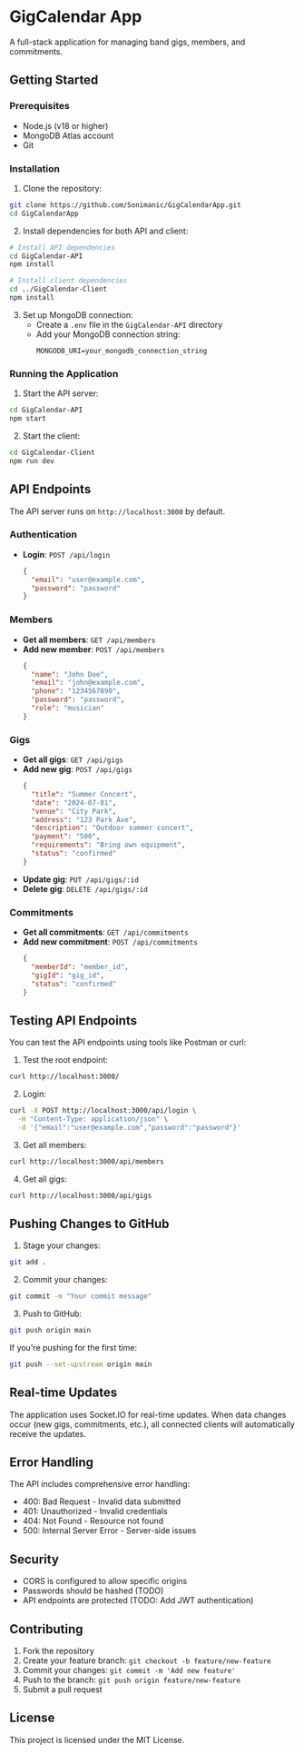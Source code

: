 # GigCalendar App

A full-stack application for managing band gigs, members, and commitments.

## Getting Started

### Prerequisites
- Node.js (v18 or higher)
- MongoDB Atlas account
- Git

### Installation

1. Clone the repository:
```bash
git clone https://github.com/Sonimanic/GigCalendarApp.git
cd GigCalendarApp
```

2. Install dependencies for both API and client:
```bash
# Install API dependencies
cd GigCalendar-API
npm install

# Install client dependencies
cd ../GigCalendar-Client
npm install
```

3. Set up MongoDB connection:
   - Create a `.env` file in the `GigCalendar-API` directory
   - Add your MongoDB connection string:
     ```
     MONGODB_URI=your_mongodb_connection_string
     ```

### Running the Application

1. Start the API server:
```bash
cd GigCalendar-API
npm start
```

2. Start the client:
```bash
cd GigCalendar-Client
npm run dev
```

## API Endpoints

The API server runs on `http://localhost:3000` by default.

### Authentication
- **Login**: `POST /api/login`
  ```json
  {
    "email": "user@example.com",
    "password": "password"
  }
  ```

### Members
- **Get all members**: `GET /api/members`
- **Add new member**: `POST /api/members`
  ```json
  {
    "name": "John Doe",
    "email": "john@example.com",
    "phone": "1234567890",
    "password": "password",
    "role": "musician"
  }
  ```

### Gigs
- **Get all gigs**: `GET /api/gigs`
- **Add new gig**: `POST /api/gigs`
  ```json
  {
    "title": "Summer Concert",
    "date": "2024-07-01",
    "venue": "City Park",
    "address": "123 Park Ave",
    "description": "Outdoor summer concert",
    "payment": "500",
    "requirements": "Bring own equipment",
    "status": "confirmed"
  }
  ```
- **Update gig**: `PUT /api/gigs/:id`
- **Delete gig**: `DELETE /api/gigs/:id`

### Commitments
- **Get all commitments**: `GET /api/commitments`
- **Add new commitment**: `POST /api/commitments`
  ```json
  {
    "memberId": "member_id",
    "gigId": "gig_id",
    "status": "confirmed"
  }
  ```

## Testing API Endpoints

You can test the API endpoints using tools like Postman or curl:

1. Test the root endpoint:
```bash
curl http://localhost:3000/
```

2. Login:
```bash
curl -X POST http://localhost:3000/api/login \
  -H "Content-Type: application/json" \
  -d '{"email":"user@example.com","password":"password"}'
```

3. Get all members:
```bash
curl http://localhost:3000/api/members
```

4. Get all gigs:
```bash
curl http://localhost:3000/api/gigs
```

## Pushing Changes to GitHub

1. Stage your changes:
```bash
git add .
```

2. Commit your changes:
```bash
git commit -m "Your commit message"
```

3. Push to GitHub:
```bash
git push origin main
```

If you're pushing for the first time:
```bash
git push --set-upstream origin main
```

## Real-time Updates

The application uses Socket.IO for real-time updates. When data changes occur (new gigs, commitments, etc.), all connected clients will automatically receive the updates.

## Error Handling

The API includes comprehensive error handling:
- 400: Bad Request - Invalid data submitted
- 401: Unauthorized - Invalid credentials
- 404: Not Found - Resource not found
- 500: Internal Server Error - Server-side issues

## Security

- CORS is configured to allow specific origins
- Passwords should be hashed (TODO)
- API endpoints are protected (TODO: Add JWT authentication)

## Contributing

1. Fork the repository
2. Create your feature branch: `git checkout -b feature/new-feature`
3. Commit your changes: `git commit -m 'Add new feature'`
4. Push to the branch: `git push origin feature/new-feature`
5. Submit a pull request

## License

This project is licensed under the MIT License.
